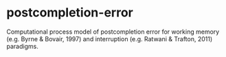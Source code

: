 # postcompletion-error
Computational process model of postcompletion error for working memory (e.g. Byrne &amp; Bovair, 1997) and interruption (e.g. Ratwani &amp; Trafton, 2011) paradigms.
